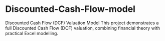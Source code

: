 # Discounted-Cash-Flow-model
Discounted Cash Flow (DCF) Valuation Model  This project demonstrates a full Discounted Cash Flow (DCF) valuation, combining financial theory with practical Excel modelling.
